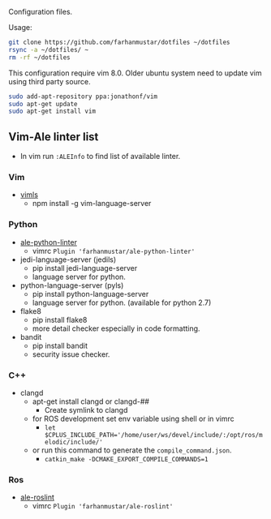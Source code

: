 Configuration files.

Usage:

```bash
git clone https://github.com/farhanmustar/dotfiles ~/dotfiles
rsync -a ~/dotfiles/ ~
rm -rf ~/dotfiles
```

This configuration require vim 8.0. Older ubuntu system need to update vim using third party source.
```bash
sudo add-apt-repository ppa:jonathonf/vim
sudo apt-get update
sudo apt-get install vim
```

## Vim-Ale linter list
* In vim run `:ALEInfo` to find list of available linter.

### Vim
* [vimls](https://github.com/iamcco/vim-language-server)
  * npm install -g vim-language-server

### Python
* [ale-python-linter](https://github.com/farhanmustar/ale-python-linter)
  * vimrc `Plugin 'farhanmustar/ale-python-linter'`
* jedi-language-server (jedils)
  * pip install jedi-language-server
  * language server for python.
* python-language-server (pyls)
  * pip install python-language-server
  * language server for python. (available for python 2.7)
* flake8
  * pip install flake8
  * more detail checker especially in code formatting.
* bandit
  * pip install bandit
  * security issue checker.

### C++
* clangd
  * apt-get install clangd or clangd-##
    * Create symlink to clangd
  * for ROS development set env variable using shell or in vimrc
    * `let $CPLUS_INCLUDE_PATH='/home/user/ws/devel/include/:/opt/ros/melodic/include/'`
  * or run this command to generate the `compile_command.json`.
    * `catkin_make -DCMAKE_EXPORT_COMPILE_COMMANDS=1`

### Ros
* [ale-roslint](https://github.com/farhanmustar/ale-roslint)
  * vimrc `Plugin 'farhanmustar/ale-roslint'`
